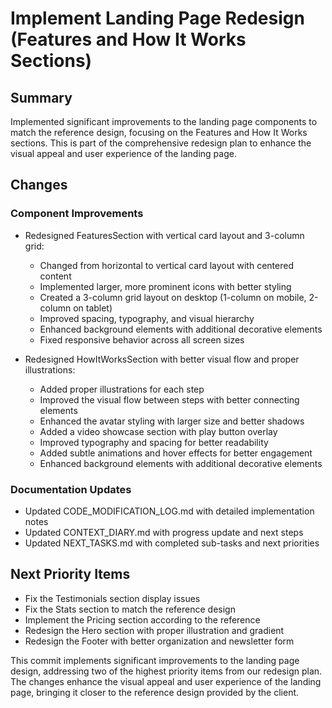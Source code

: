 # Implement Landing Page Redesign (Features and How It Works Sections)

## Summary
Implemented significant improvements to the landing page components to match the reference design, focusing on the Features and How It Works sections. This is part of the comprehensive redesign plan to enhance the visual appeal and user experience of the landing page.

## Changes

### Component Improvements
- Redesigned FeaturesSection with vertical card layout and 3-column grid:
  - Changed from horizontal to vertical card layout with centered content
  - Implemented larger, more prominent icons with better styling
  - Created a 3-column grid layout on desktop (1-column on mobile, 2-column on tablet)
  - Improved spacing, typography, and visual hierarchy
  - Enhanced background elements with additional decorative elements
  - Fixed responsive behavior across all screen sizes

- Redesigned HowItWorksSection with better visual flow and proper illustrations:
  - Added proper illustrations for each step
  - Improved the visual flow between steps with better connecting elements
  - Enhanced the avatar styling with larger size and better shadows
  - Added a video showcase section with play button overlay
  - Improved typography and spacing for better readability
  - Added subtle animations and hover effects for better engagement
  - Enhanced background elements with additional decorative elements

### Documentation Updates
- Updated CODE_MODIFICATION_LOG.md with detailed implementation notes
- Updated CONTEXT_DIARY.md with progress update and next steps
- Updated NEXT_TASKS.md with completed sub-tasks and next priorities

## Next Priority Items
- Fix the Testimonials section display issues
- Fix the Stats section to match the reference design
- Implement the Pricing section according to the reference
- Redesign the Hero section with proper illustration and gradient
- Redesign the Footer with better organization and newsletter form

This commit implements significant improvements to the landing page design, addressing two of the highest priority items from our redesign plan. The changes enhance the visual appeal and user experience of the landing page, bringing it closer to the reference design provided by the client.
